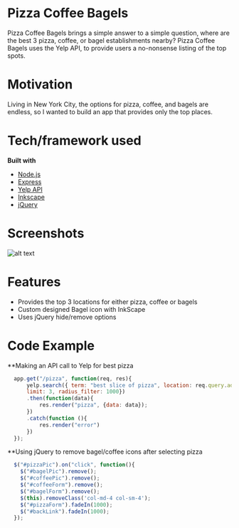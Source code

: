 # Pizza Coffee Bagels

Pizza Coffee Bagels brings a simple answer to a simple question, where are the best 3 pizza, coffee, or bagel establishments nearby? Pizza Coffee Bagels uses the Yelp API, to provide users a no-nonsense listing of the top spots.

# Motivation

Living in New York City, the options for pizza, coffee, and bagels are endless, so I wanted to build an app that provides only the top places. 

# Tech/framework used

**Built with**
  * [Node.js](https://github.com/nodejs/node)
  * [Express](https://github.com/expressjs)
  * [Yelp API](https://www.yelp.com/developers)
  * [Inkscape](https://inkscape.org/en/)
  * [jQuery](https://jquery.com/)

# Screenshots

![alt text](http://i.imgur.com/EUplmfl.png)

# Features

  * Provides the top 3 locations for either pizza, coffee or bagels
  * Custom designed Bagel icon with InkScape
  * Uses jQuery hide/remove options

# Code Example

**Making an API call to Yelp for best pizza
```javascript
  app.get("/pizza", function(req, res){
      yelp.search({ term: "best slice of pizza", location: req.query.address, sort: 0 && 2, 
      limit: 3, radius_filter: 1000})
      .then(function(data){
          res.render("pizza", {data: data});
      })
      .catch(function (){
          res.render("error")
      })
  });
```

**Using jQuery to remove bagel/coffee icons after selecting pizza
```javascript
  $("#pizzaPic").on("click", function(){
    $("#bagelPic").remove();
    $("#coffeePic").remove();
    $("#coffeeForm").remove();
    $("#bagelForm").remove();
    $(this).removeClass('col-md-4 col-sm-4');
    $("#pizzaForm").fadeIn(1000);
    $("#backLink").fadeIn(1000);
  });
```